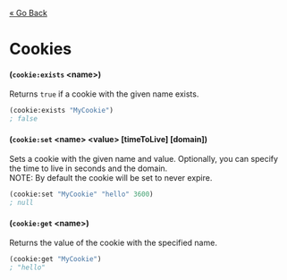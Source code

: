 [&laquo; Go Back](./Expr.md)
# Cookies


#### (`cookie:exists` \<name>)
Returns `true` if a cookie with the given name exists.
```lisp
(cookie:exists "MyCookie")
; false
```

#### (`cookie:set` \<name> \<value> [timeToLive] [domain])
Sets a cookie with the given name and value. Optionally, you can specify the time to live in seconds and the domain.
<br/>NOTE: By default the cookie will be set to never expire.
```lisp
(cookie:set "MyCookie" "hello" 3600)
; null
```

#### (`cookie:get` \<name>)
Returns the value of the cookie with the specified name.
```lisp
(cookie:get "MyCookie")
; "hello"
```
